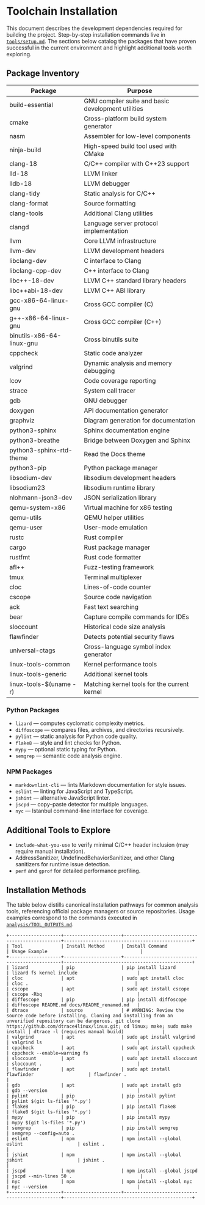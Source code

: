 # Toolchain Installation

This document describes the development dependencies required for building the
project. Step-by-step installation commands live in [`tools/setup.md`](../tools/setup.md).
The sections below catalog the packages that have proven successful in the
current environment and highlight additional tools worth exploring.

## Package Inventory

| Package | Purpose |
| --- | --- |
| build-essential | GNU compiler suite and basic development utilities |
| cmake | Cross-platform build system generator |
| nasm | Assembler for low-level components |
| ninja-build | High-speed build tool used with CMake |
| clang-18 | C/C++ compiler with C++23 support |
| lld-18 | LLVM linker |
| lldb-18 | LLVM debugger |
| clang-tidy | Static analysis for C/C++ |
| clang-format | Source formatting |
| clang-tools | Additional Clang utilities |
| clangd | Language server protocol implementation |
| llvm | Core LLVM infrastructure |
| llvm-dev | LLVM development headers |
| libclang-dev | C interface to Clang |
| libclang-cpp-dev | C++ interface to Clang |
| libc++-18-dev | LLVM C++ standard library headers |
| libc++abi-18-dev | LLVM C++ ABI library |
| gcc-x86-64-linux-gnu | Cross GCC compiler (C) |
| g++-x86-64-linux-gnu | Cross GCC compiler (C++) |
| binutils-x86-64-linux-gnu | Cross binutils suite |
| cppcheck | Static code analyzer |
| valgrind | Dynamic analysis and memory debugging |
| lcov | Code coverage reporting |
| strace | System call tracer |
| gdb | GNU debugger |
| doxygen | API documentation generator |
| graphviz | Diagram generation for documentation |
| python3-sphinx | Sphinx documentation engine |
| python3-breathe | Bridge between Doxygen and Sphinx |
| python3-sphinx-rtd-theme | Read the Docs theme |
| python3-pip | Python package manager |
| libsodium-dev | libsodium development headers |
| libsodium23 | libsodium runtime library |
| nlohmann-json3-dev | JSON serialization library |
| qemu-system-x86 | Virtual machine for x86 testing |
| qemu-utils | QEMU helper utilities |
| qemu-user | User-mode emulation |
| rustc | Rust compiler |
| cargo | Rust package manager |
| rustfmt | Rust code formatter |
| afl++ | Fuzz-testing framework |
| tmux | Terminal multiplexer |
| cloc | Lines-of-code counter |
| cscope | Source code navigation |
| ack | Fast text searching |
| bear | Capture compile commands for IDEs |
| sloccount | Historical code size analysis |
| flawfinder | Detects potential security flaws |
| universal-ctags | Cross-language symbol index generator |
| linux-tools-common | Kernel performance tools |
| linux-tools-generic | Additional kernel tools |
| linux-tools-$(uname -r) | Matching kernel tools for the current kernel |

### Python Packages

- `lizard` — computes cyclomatic complexity metrics.
- `diffoscope` — compares files, archives, and directories recursively.
- `pylint` — static analysis for Python code quality.
- `flake8` — style and lint checks for Python.
- `mypy` — optional static typing for Python.
- `semgrep` — semantic code analysis engine.

### NPM Packages

- `markdownlint-cli` — lints Markdown documentation for style issues.
- `eslint` — linting for JavaScript and TypeScript.
- `jshint` — alternative JavaScript linter.
- `jscpd` — copy–paste detector for multiple languages.
- `nyc` — Istanbul command-line interface for coverage.

## Additional Tools to Explore

- `include-what-you-use` to verify minimal C/C++ header inclusion (may require
  manual installation).
- AddressSanitizer, UndefinedBehaviorSanitizer, and other Clang sanitizers for
  runtime issue detection.
- `perf` and `gprof` for detailed performance profiling.

## Installation Methods

The table below distills canonical installation pathways for common analysis
tools, referencing official package managers or source repositories. Usage
examples correspond to the commands executed in
[`analysis/TOOL_OUTPUTS.md`](analysis/TOOL_OUTPUTS.md).

<!-- markdownlint-disable MD013 -->
```text
+-------------------+---------------------+-----------------------------------------------+-----------------------------------------------+
| Tool              | Install Method      | Install Command                                | Usage Example                                  |
+-------------------+---------------------+-----------------------------------------------+-----------------------------------------------+
| lizard            | pip                 | pip install lizard                             | lizard fs kernel include                      |
| cloc              | apt                 | sudo apt install cloc                          | cloc .                                       |
| cscope            | apt                 | sudo apt install cscope                        | cscope -Rbq                                   |
| diffoscope        | pip                 | pip install diffoscope                         | diffoscope README.md docs/README_renamed.md   |
| dtrace            | source              | # WARNING: Review the source code before installing. Cloning and installing from an unverified repository can be dangerous. git clone https://github.com/dtrace4linux/linux.git; cd linux; make; sudo make install | dtrace -l (requires manual build)              |
| valgrind          | apt                 | sudo apt install valgrind                      | valgrind ls                                   |
| cppcheck          | apt                 | sudo apt install cppcheck                      | cppcheck --enable=warning fs                  |
| sloccount         | apt                 | sudo apt install sloccount                     | sloccount .                                   |
| flawfinder        | apt                 | sudo apt install flawfinder                    | flawfinder .                                  |
| gdb               | apt                 | sudo apt install gdb                           | gdb --version                                 |
| pylint            | pip                 | pip install pylint                             | pylint $(git ls-files '*.py')                 |
| flake8            | pip                 | pip install flake8                             | flake8 $(git ls-files '*.py')                 |
| mypy              | pip                 | pip install mypy                               | mypy $(git ls-files '*.py')                   |
| semgrep           | pip                 | pip install semgrep                            | semgrep --config=auto .                       |
| eslint            | npm                 | npm install --global eslint                    | eslint .                                      |
| jshint            | npm                 | npm install --global jshint                    | jshint .                                      |
| jscpd             | npm                 | npm install --global jscpd                     | jscpd --min-lines 50 .                         |
| nyc               | npm                 | npm install --global nyc                       | nyc --version                                 |
+-------------------+---------------------+-----------------------------------------------+-----------------------------------------------+
```
<!-- markdownlint-enable MD013 -->
